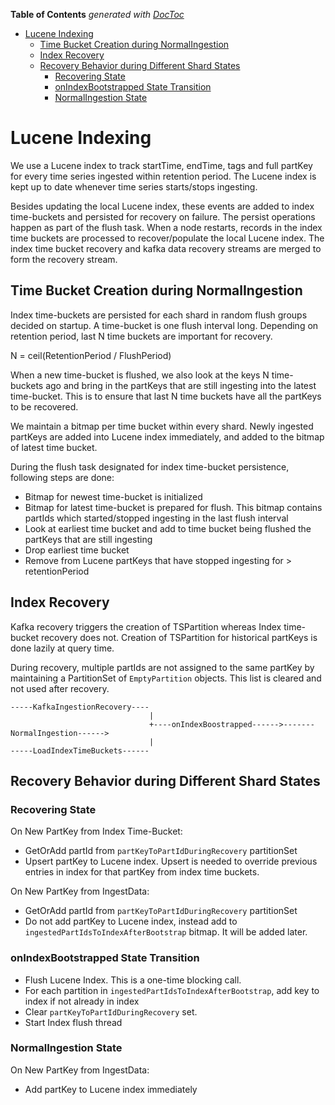 <!-- START doctoc generated TOC please keep comment here to allow auto update -->
<!-- DON'T EDIT THIS SECTION, INSTEAD RE-RUN doctoc TO UPDATE -->
**Table of Contents**  *generated with [DocToc](https://github.com/thlorenz/doctoc)*

- [Lucene Indexing](#lucene-indexing)
  - [Time Bucket Creation during NormalIngestion](#time-bucket-creation-during-normalingestion)
  - [Index Recovery](#index-recovery)
  - [Recovery Behavior during Different Shard States](#recovery-behavior-during-different-shard-states)
    - [Recovering State](#recovering-state)
    - [onIndexBootstrapped State Transition](#onindexbootstrapped-state-transition)
    - [NormalIngestion State](#normalingestion-state)

<!-- END doctoc generated TOC please keep comment here to allow auto update -->


# Lucene Indexing

We use a Lucene index to track startTime, endTime, tags and full partKey for every time series ingested within
retention period. The Lucene index is kept up to date whenever time series starts/stops ingesting.

Besides updating the local Lucene index, these events are added to index time-buckets and persisted for recovery on failure.
The persist operations happen as part of the flush task. When a node restarts, records in the index
time buckets are processed to recover/populate the local Lucene index. The index time bucket recovery
and kafka data recovery streams are merged to form the recovery stream.

## Time Bucket Creation during NormalIngestion

Index time-buckets are persisted for each shard in random flush groups decided on startup. A time-bucket is one 
flush interval long. Depending on retention period, last N time buckets are important for recovery.

N = ceil(RetentionPeriod / FlushPeriod)

When a new time-bucket is flushed, we also look at the keys N time-buckets ago and bring in the partKeys that are still 
ingesting into the latest time-bucket. This is to ensure that last N time buckets have all the partKeys to be recovered.

We maintain a bitmap per time bucket within every shard. Newly ingested partKeys are added into Lucene index
immediately, and added to the bitmap of latest time bucket. 

During the flush task designated for index time-bucket persistence, following steps are done:
* Bitmap for newest time-bucket is initialized
* Bitmap for latest time-bucket is prepared for flush. This bitmap contains partIds which started/stopped ingesting in the last flush interval
* Look at earliest time bucket and add to time bucket being flushed the partKeys that are still ingesting
* Drop earliest time bucket
* Remove from Lucene partKeys that have stopped ingesting for > retentionPeriod

## Index Recovery

Kafka recovery triggers the creation of TSPartition whereas Index time-bucket recovery does not. Creation
of TSPartition for historical partKeys is done lazily at query time.

During recovery, multiple partIds are not assigned to the same partKey by maintaining a PartitionSet of
`EmptyPartition` objects. This list is cleared and not used after recovery.

```
-----KafkaIngestionRecovery----
                               |
                               +----onIndexBoostrapped------>-------NormalIngestion------>
                               |
-----LoadIndexTimeBuckets------
```

## Recovery Behavior during Different Shard States

### Recovering State

On New PartKey from Index Time-Bucket:
* GetOrAdd partId from `partKeyToPartIdDuringRecovery` partitionSet 
* Upsert partKey to Lucene index. Upsert is needed to override previous entries in index for that partKey from index time buckets.

On New PartKey from IngestData:
* GetOrAdd partId from `partKeyToPartIdDuringRecovery` partitionSet
* Do not add partKey to Lucene index, instead add to `ingestedPartIdsToIndexAfterBootstrap` bitmap. It will be added later.

### onIndexBootstrapped State Transition

* Flush Lucene Index. This is a one-time blocking call.
* For each partition in `ingestedPartIdsToIndexAfterBootstrap`, add key to index if not already in index
* Clear `partKeyToPartIdDuringRecovery` set.
* Start Index flush thread

### NormalIngestion State
 
On New PartKey from IngestData:
* Add partKey to Lucene index immediately
